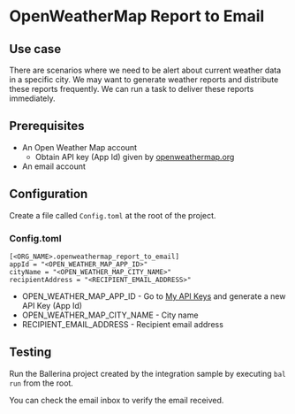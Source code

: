 # OpenWeatherMap Report to Email
## Use case
There are scenarios where we need to be alert about current weather data in a specific city. We may want to generate weather reports
and distribute these reports frequently. We can run a task to deliver these reports immediately.

## Prerequisites
* An Open Weather Map account
  * Obtain API key (App Id) given by [openweathermap.org](https://openweathermap.org/)
* An email account

## Configuration
Create a file called `Config.toml` at the root of the project.

### Config.toml
```
[<ORG_NAME>.openweathermap_report_to_email]
appId = "<OPEN_WEATHER_MAP_APP_ID>"  
cityName = "<OPEN_WEATHER_MAP_CITY_NAME>"  
recipientAddress = "<RECIPIENT_EMAIL_ADDRESS>"
```
* OPEN_WEATHER_MAP_APP_ID - Go to [My API Keys](https://home.openweathermap.org/api_keys) and generate a new API Key (App Id)
* OPEN_WEATHER_MAP_CITY_NAME - City name
* RECIPIENT_EMAIL_ADDRESS - Recipient email address

## Testing
Run the Ballerina project created by the integration sample by executing `bal run` from the root.

You can check the email inbox to verify the email received.
